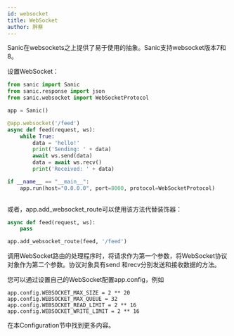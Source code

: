 ```yaml
---
id: websocket
title: WebSocket
author: 胖蔡
---
```


Sanic在websockets之上提供了易于使用的抽象。Sanic支持websocket版本7和8。

设置WebSocket：

```python
from sanic import Sanic
from sanic.response import json
from sanic.websocket import WebSocketProtocol

app = Sanic()

@app.websocket('/feed')
async def feed(request, ws):
    while True:
        data = 'hello!'
        print('Sending: ' + data)
        await ws.send(data)
        data = await ws.recv()
        print('Received: ' + data)

if __name__ == "__main__":
    app.run(host="0.0.0.0", port=8000, protocol=WebSocketProtocol)
    
```
或者，app.add_websocket_route可以使用该方法代替装饰器：

```python
async def feed(request, ws):
    pass

app.add_websocket_route(feed, '/feed')
```

调用WebSocket路由的处理程序时，将请求作为第一个参数，将WebSocket协议对象作为第二个参数。协议对象具有send 和recv分别发送和接收数据的方法。

您可以通过设置自己的WebSocket配置app.config，例如

```pytohon
app.config.WEBSOCKET_MAX_SIZE = 2 ** 20
app.config.WEBSOCKET_MAX_QUEUE = 32
app.config.WEBSOCKET_READ_LIMIT = 2 ** 16
app.config.WEBSOCKET_WRITE_LIMIT = 2 ** 16
```

在本Configuration节中找到更多内容。
